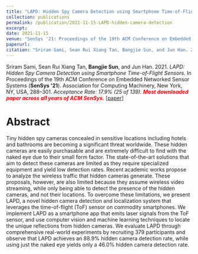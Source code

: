 ```yaml
---
title: "LAPD: Hidden Spy Camera Detection using Smartphone Time-of-Flight Sensors"
collection: publications
permalink: /publication/2021-11-15-LAPD-hidden-camera-detection
excerpt: 
date: 2021-11-15
venue: "SenSys '21: Proceedings of the 19th ACM Conference on Embedded Networked Sensor Systems"
paperurl: 
citation: "Sriram Sami, Sean Rui Xiang Tan, Bangjie Sun, and Jun Han. 2021. LAPD: Hidden Spy Camera Detection using Smartphone Time-of-Flight Sensors. In Proceedings of the 19th ACM Conference on Embedded Networked Sensor Systems (SenSys '21). Association for Computing Machinery, New York, NY, USA, 288–301."
---
```

Sriram Sami, Sean Rui Xiang Tan, **Bangjie Sun**, and Jun Han. 2021. *LAPD: Hidden Spy Camera Detection using Smartphone Time-of-Flight Sensors.* In Proceedings of the 19th ACM Conference on Embedded Networked Sensor Systems (**SenSys '21**). Association for Computing Machinery, New York, NY, USA, 288–301. *Acceptance Rate: 17.9% (25 of 139).* ***<span style="color:red">Most downloaded paper across all years of ACM SenSys.</span>*** \[[paper](https://sunbangjie.github.io/files/LAPD.pdf)\]


Abstract
=====
Tiny hidden spy cameras concealed in sensitive locations including hotels and bathrooms are becoming a significant threat worldwide. These hidden cameras are easily purchasable and are extremely difficult to find with the naked eye due to their small form factor. The state-of-the-art solutions that aim to detect these cameras are limited as they require specialized equipment and yield low detection rates. Recent academic works propose to analyze the wireless traffic that hidden cameras generate. These proposals, however, are also limited because they assume wireless video streaming, while only being able to detect the presence of the hidden cameras, and not their locations. To overcome these limitations, we present LAPD, a novel hidden camera detection and localization system that leverages the time-of-flight (ToF) sensor on commodity smartphones. We implement LAPD as a smartphone app that emits laser signals from the ToF sensor, and use computer vision and machine learning techniques to locate the unique reflections from hidden cameras. We evaluate LAPD through comprehensive real-world experiments by recruiting 379 participants and observe that LAPD achieves an 88.9% hidden camera detection rate, while using just the naked eye yields only a 46.0% hidden camera detection rate.